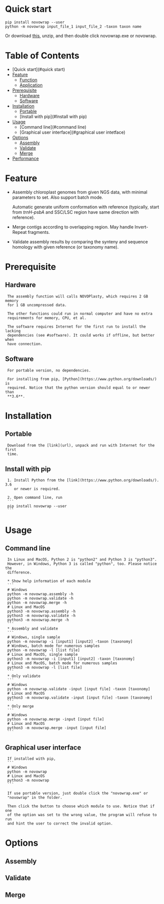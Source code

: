 # Quick start
   ```
   pip install novowrap --user
   python -m novowrap input_file_1 input_file_2 -taxon taxon name
   ```
   Or download [this](link), unzip, and then double click novowrap.exe or
   novowrap.
# Table of Contents
   * [Quick start](#quick start)
   * [Feature](#feature)
      * [Function](#function)
      * [Application](#application)
   * [Prerequisite](#prerequisite)
      * [Hardware](#hardware)
      * [Software](#software)
   * [Installation](#installation)
      * [Portable](#portable)
      * [Install with pip](#Install with pip)
   * [Usage](#usage)
      * [Command line](#command line)
      * [Graphical user interface](#graphical user intetface)
   * [Options](#options)
      * [Assembly](#assembly)
      * [Validate](#validate)
      * [Merge](#merge)
   * [Performance](#performance)
# Feature
   * Assembly chloroplast genomes from given NGS data, with minimal parameters
     to set. Also support batch mode.

     Automatic generate uniform conformation with reference (typically, start
     from _trnH-psbA_ and SSC/LSC region have same direction with reference).
   * Merge contigs according to overlapping region. May handle Invert-Repeat
     fragments.
   * Validate assembly results by comparing the synteny and sequence homology
     with given reference (or taxonomy name).
# Prerequisite
## Hardware
     The assembly function will calls NOVOPlasty, which requires 2 GB memory
     for 1 GB uncompressed data.

     The other functions could run in normal computer and have no extra
     requirements for memory, CPU, et al.

     The software requires Internet for the first run to install the lacking
     dependencies (see #software). It could works if offline, but better when
     have connection.
## Software
     For portable version, no dependencies.

     For installing from pip, [Python](https://www.python.org/downloads/) is
     required. Notice that the python version should equal to or newer than
     **3.6**.
# Installation
## Portable
     Download from the [link](url), unpack and run with Internet for the first
     time.
## Install with pip
     1. Install Python from the [link](https://www.python.org/downloads/). 3.6
        or newer is required.
     
     2. Open command line, run
     ```
     pip install novowrap --user
     ```
# Usage
## Command line
     In Linux and MacOS, Python 2 is "python2" and Python 3 is "python3".
     However, in Windows, Python 3 is called "python", too. Please notice the
     difference.

     * Show help information of each module
     ```
     # Windows
     python -m novowrap.assembly -h
     python -m novowrap.validate -h
     python -m novowrap.merge -h
     # Linux and MacOS
     python3 -m novowrap.assembly -h
     python3 -m novowrap.validate -h
     python3 -m novowrap.merge -h
     ```
     * Assembly and validate
     ```
     # Windows, single sample
     python -m novowrap -i [input1] [input2] -taxon [taxonomy]
     # Windows, batch mode for numerous samples
     python -m novowrap -l [list file]
     # Linux and MacOS, single sample
     python3 -m novowrap -i [input1] [input2] -taxon [taxonomy]
     # Linux and MacOS, batch mode for numerous samples
     python3 -m novowrap -l [list file]
     ```
     * Only validate
     ```
     # Windows
     python -m novowrap.validate -input [input file] -taxon [taxonomy]
     # Linux and MacOS
     python3 -m novowrap.validate -input [input file] -taxon [taxonomy]
     ```
     * Only merge
     ```
     # Windows
     python -m novowrap.merge -input [input file]
     # Linux and MacOS
     python3 -m novowrap.merge -input [input file]
     ```
## Graphical user interface
     If installed with pip,
     ```
     # Windows
     python -m novowrap
     # Linux and MacOS
     python3 -m novowrap
     ```

     If use portable version, just double click the "novowrap.exe" or
     "novowrap" in the folder.

     Then click the button to choose which module to use. Notice that if one
     of the option was set to the wrong value, the program will refuse to run
     and hint the user to correct the invalid option.
# Options
## Assembly
## Validate
## Merge








